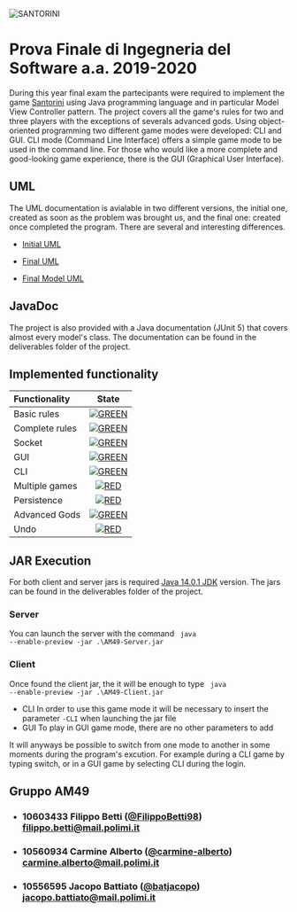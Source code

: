 ![SANTORINI](https://pbs.twimg.com/media/DcMrncHWsAIr5dB?format=jpg&name=small)
# Prova Finale di Ingegneria del Software a.a. 2019-2020
During this year final exam the partecipants were required to implement the game [Santorini](http://www.craniocreations.it/prodotto/santorini/) using Java programming language and in particular Model View Controller pattern. The project covers all the game's rules for two and three players with the exceptions of severals advanced gods. Using object-oriented programming two different game modes were developed: CLI and GUI. CLI mode (Command Line Interface) offers a simple game mode to be used in the command line. For those who would like a more complete and good-looking game experience, there is the GUI (Graphical User Interface).

## UML
The UML documentation is avialable in two different versions, the initial one, created as soon as the problem was brought us, and the final one: created once completed the program. There are several and interesting differences.

* [Initial UML](https://raw.githubusercontent.com/carmine-alberto/ing-sw-2020-alberto-battiato-betti/master/deliverables/UML/OldModelController.png?token=ANPYJVHN5TTZ4PWANRURLA27A5N6S)

* [Final UML](https://raw.githubusercontent.com/carmine-alberto/ing-sw-2020-alberto-battiato-betti/master/deliverables/UML/UML_general.png?token=ANPYJVGJMHA5NRHJ7MOCBTK7A5NFM)
* [Final Model UML](https://raw.githubusercontent.com/carmine-alberto/ing-sw-2020-alberto-battiato-betti/master/deliverables/UML/UML_model.png?token=ANPYJVDRYSSKQN3U7WW2ONK7A5N42)

## JavaDoc
The project is also provided with a Java documentation (JUnit 5) that covers almost every model's class. The documentation can be found in the deliverables folder of the project.

## Implemented functionality
| Functionality | State |
|:-----------------------|:------------------------------------:|
| Basic rules | [![GREEN](https://placehold.it/15/44bb44/44bb44)](#) |
| Complete rules |[![GREEN](https://placehold.it/15/44bb44/44bb44)](#) |
| Socket |[![GREEN](https://placehold.it/15/44bb44/44bb44)](#) |
| GUI | [![GREEN](https://placehold.it/15/44bb44/44bb44)](#) |
| CLI |[![GREEN](https://placehold.it/15/44bb44/44bb44)](#) |
| Multiple games | [![RED](https://placehold.it/15/f03c15/f03c15)](#) |
| Persistence | [![RED](https://placehold.it/15/f03c15/f03c15)](#) |
| Advanced Gods | [![GREEN](https://placehold.it/15/44bb44/44bb44)](#) |
| Undo | [![RED](https://placehold.it/15/f03c15/f03c15)](#) |

## JAR Execution
For both client and server jars is required [Java 14.0.1 JDK](https://jdk.java.net/14/) version.
The jars can be found in the deliverables folder of the project.

### Server
You can launch the server with the command <code> java --enable-preview -jar .\AM49-Server.jar </code>
  
### Client
Once found the client jar, the it will be enough to type  <code> java --enable-preview -jar .\AM49-Client.jar </code>
- CLI 
In order to use this game mode it will be necessary to insert the parameter <code>-CLI</code> when launching the jar file
- GUI
To play in GUI game mode, there are no other parameters to add

It will anyways be possible to switch from one mode to another in some moments during the program's excution. For example during a CLI game by typing switch, or in a GUI game by selecting CLI during the login.
## Gruppo AM49

- ###   10603433    Filippo Betti ([@FilippoBetti98](https://github.com/FilippoBetti98))<br>filippo.betti@mail.polimi.it
- ###   10560934    Carmine Alberto ([@carmine-alberto](https://github.com/carmine-alberto))<br>carmine.alberto@mail.polimi.it
- ###   10556595    Jacopo Battiato ([@batjacopo](https://github.com/batjacopo))<br>jacopo.battiato@mail.polimi.it
<br>
